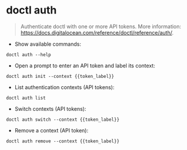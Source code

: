 # doctl auth

> Authenticate doctl with one or more API tokens.
> More information: <https://docs.digitalocean.com/reference/doctl/reference/auth/>.

- Show available commands:

`doctl auth --help`

- Open a prompt to enter an API token and label its context:

`doctl auth init --context {{token_label}}`

- List authentication contexts (API tokens):

`doctl auth list`

- Switch contexts (API tokens):

`doctl auth switch --context {{token_label}}`

- Remove a context (API token):

`doctl auth remove --context {{token_label}}`
